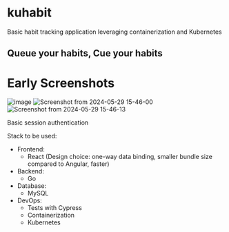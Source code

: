 # kuhabit
Basic habit tracking application leveraging containerization and Kubernetes
## Queue your habits, Cue your habits

# Early Screenshots
![image](https://github.com/ismailmohammad/kuhabit/assets/23105842/1278ede8-20d9-4e56-acb6-1839f61063f0)
![Screenshot from 2024-05-29 15-46-00](https://github.com/ismailmohammad/kuhabit/assets/23105842/c5195b89-15f2-47a6-ba41-a21f992d89a0)
![Screenshot from 2024-05-29 15-46-13](https://github.com/ismailmohammad/kuhabit/assets/23105842/f2d5eb76-eb80-4fec-9688-b09b256a71b6)



Basic session authentication

Stack to be used:
- Frontend:
    - React (Design choice: one-way data binding, smaller bundle size compared to Angular, faster)
- Backend:
    - Go
- Database:
    - MySQL
- DevOps:
    - Tests with Cypress
    - Containerization
    - Kubernetes
